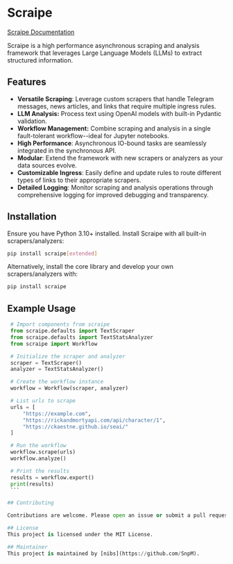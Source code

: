 # Scraipe

[Scraipe Documentation](https://scraipe.readthedocs.io/en/latest/)

Scraipe is a high performance asynchronous scraping and analysis framework that leverages Large Language Models (LLMs) to extract structured information.

## Features
- **Versatile Scraping**: Leverage custom scrapers that handle Telegram messages, news articles, and links that require multiple ingress rules.
- **LLM Analysis:** Process text using OpenAI models with built-in Pydantic validation.
- **Workflow Management:** Combine scraping and analysis in a single fault-tolerant workflow--ideal for Jupyter notebooks.
- **High Performance**: Asynchronous IO-bound tasks are seamlessly integrated in the synchronous API.
- **Modular**: Extend the framework with new scrapers or analyzers as your data sources evolve.
- **Customizable Ingress**: Easily define and update rules to route different types of links to their appropriate scrapers.
- **Detailed Logging**: Monitor scraping and analysis operations through comprehensive logging for improved debugging and transparency.

## Installation

Ensure you have Python 3.10+ installed. Install Scraipe with all built-in scrapers/analyzers:
```bash
pip install scraipe[extended]
```

Alternatively, install the core library and develop your own scrapers/analyzers with:
```bash
pip install scraipe
```

## Example Usage

   ```python
    # Import components from scraipe
    from scraipe.defaults import TextScraper
    from scraipe.defaults import TextStatsAnalyzer
    from scraipe import Workflow

    # Initialize the scraper and analyzer
    scraper = TextScraper()
    analyzer = TextStatsAnalyzer()

    # Create the workflow instance
    workflow = Workflow(scraper, analyzer)

    # List urls to scrape
    urls = [
        "https://example.com",
        "https://rickandmortyapi.com/api/character/1",
        "https://ckaestne.github.io/seai/"
    ]

    # Run the workflow
    workflow.scrape(urls)
    workflow.analyze()

    # Print the results
    results = workflow.export()
    print(results)
    ```
   
## Contributing

Contributions are welcome. Please open an issue or submit a pull request for improvements.

## License
This project is licensed under the MIT License.

## Maintainer
This project is maintained by [nibs](https://github.com/SnpM).